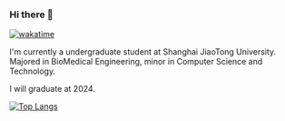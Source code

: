 ### Hi there 👋

[![wakatime](https://wakatime.com/badge/user/fb7716b4-878f-433f-8a7f-b5793afa0f11.svg)](https://wakatime.com/@fb7716b4-878f-433f-8a7f-b5793afa0f11)

I'm currently a undergraduate student at Shanghai JiaoTong University. Majored in BioMedical Engineering, minor in Computer Science and Technology. 

I will graduate at 2024.

[![Top Langs](https://github-readme-stats.vercel.app/api/top-langs/?username=LuyuZhang00&layout=compact&hide=javascript,html,jupyter%20notebook,CSS,SCSS,Less&exclude_repo=python-webframe,python-basic,ChatGPT-On-WeChat&count_private=true)](https://github.com/anuraghazra/github-readme-stats)

<!--
[![Anurag's github stats](https://github-readme-stats.vercel.app/api?username=LuyuZhang00)](https://github.com/anuraghazra/github-readme-stats)
[![Top Langs](https://github-readme-stats.vercel.app/api/top-langs/?username=LuyuZhang00)](https://github.com/anuraghazra/github-readme-stats)

**LuyuZhang00/LuyuZhang00** is a ✨ _special_ ✨ repository because its `README.md` (this file) appears on your GitHub profile.

Here are some ideas to get you started:

- 🔭 I’m currently working on ...
- 🌱 I’m currently learning ...
- 👯 I’m looking to collaborate on ...
- 🤔 I’m looking for help with ...
- 💬 Ask me about ...
- 📫 How to reach me: ...
- 😄 Pronouns: ...
- ⚡ Fun fact: ...
-->
